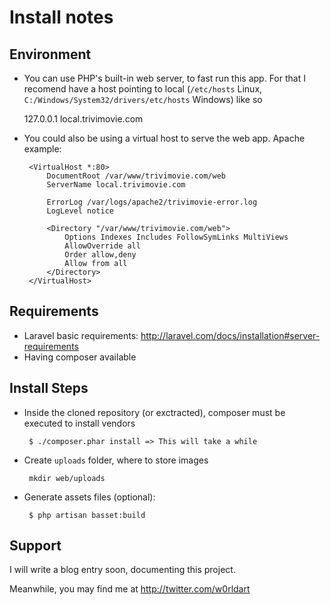 # Install notes

## Environment 

 - You can use PHP's built-in web server, to fast run this app. For that I recomend have a host pointing to local (`/etc/hosts` Linux, `C:/Windows/System32/drivers/etc/hosts` Windows) like so

    127.0.0.1 local.trivimovie.com

 - You could also be using a virtual host to serve the web app. Apache example:

        <VirtualHost *:80>
            DocumentRoot /var/www/trivimovie.com/web
            ServerName local.trivimovie.com
            
            ErrorLog /var/logs/apache2/trivimovie-error.log
            LogLevel notice

            <Directory "/var/www/trivimovie.com/web">
                Options Indexes Includes FollowSymLinks MultiViews
                AllowOverride all
                Order allow,deny
                Allow from all
            </Directory>
        </VirtualHost>

## Requirements

 - Laravel basic requirements: http://laravel.com/docs/installation#server-requirements
 - Having composer available

## Install Steps

 - Inside the cloned repository (or exctracted), composer must be executed to install vendors

        $ ./composer.phar install => This will take a while
    
 - Create `uploads` folder, where to store images

        mkdir web/uploads
    
 - Generate assets files (optional):

        $ php artisan basset:build


## Support

I will write a blog entry soon, documenting this project.

Meanwhile, you may find me at http://twitter.com/w0rldart